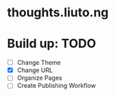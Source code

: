 # thoughts.liuto.ng

# Build up: TODO
- [ ] Change Theme
- [x] Change URL
- [ ] Organize Pages
- [ ] Create Publishing Workflow
